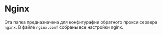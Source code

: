 
# Nginx

Эта папка предназначена для конфигурафии обратного прокси сервера ```nginx```.
В файле ```nginx.conf``` собраны все настройки nginx.